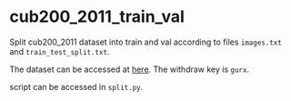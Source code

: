 # cub200_2011_train_val

Split cub200_2011 dataset into train and val according to files `images.txt` and `train_test_split.txt`. 

The dataset can be accessed at [here](https://pan.baidu.com/s/1WZAZd6oGmWlXKGNDaao0xQ). The withdraw key is `gurx`.

script can be accessed in `split.py`.
